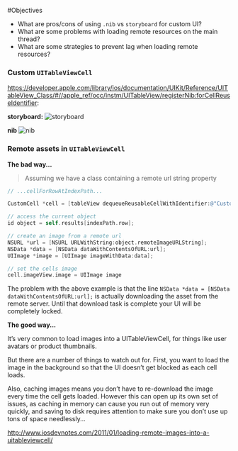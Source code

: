 #Objectives
* What are pros/cons of using `.nib` vs `storyboard` for custom UI?  
* What are some problems with loading remote resources on the main thread?
* What are some strategies to prevent lag when loading remote resources?

### Custom `UITableViewCell`
https://developer.apple.com/library/ios/documentation/UIKit/Reference/UITableView_Class/#//apple_ref/occ/instm/UITableView/registerNib:forCellReuseIdentifier:

**storyboard:**
![storyboard](https://github.com/accesscode-2-2/unit-2/blob/master/lessons/images/custom_cells_storyboard.png?raw=true)

**nib**
![nib](https://github.com/accesscode-2-2/unit-2/blob/master/lessons/images/custom_cell_nib.png?raw=true)


### Remote assets in `UITableViewCell`

**The bad way...**

> Assuming we have a class containing a remote url string property

```objective-c
// ...cellForRowAtIndexPath...

CustomCell *cell = [tableView dequeueReusableCellWithIdentifier:@"CustomCellIdentifier" forIndexPath:indexPath];

// access the current object
id object = self.results[indexPath.row];

// create an image from a remote url
NSURL *url = [NSURL URLWithString:object.remoteImageURLString];
NSData *data = [NSData dataWithContentsOfURL:url];
UIImage *image = [UIImage imageWithData:data];

// set the cells image
cell.imageView.image = UIImage image

```

The problem with the above example is that the line `NSData *data = [NSData dataWithContentsOfURL:url];` is actually downloading the asset from the remote server. Until that download task is complete your UI will be completely locked.

**The good way...**

It’s very common to load images into a UITableViewCell, for things like user avatars or product thumbnails.

But there are a number of things to watch out for. First, you want to load the image in the background so that the UI doesn’t get blocked as each cell loads.

Also, caching images means you don’t have to re-download the image every time the cell gets loaded.  However this can open up its own set of issues, as caching in memory can cause you run out of memory very quickly, and saving to disk requires attention to make sure you don’t use up tons of space needlessly...   

http://www.iosdevnotes.com/2011/01/loading-remote-images-into-a-uitableviewcell/
